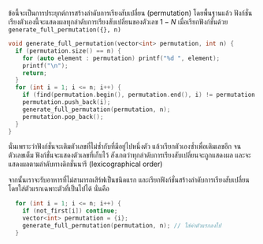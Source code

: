 ข้อนี้จะเป็นการประยุกต์การสร้างลำดับการเรียงสับเปลี่ยน (permutation) โดยพื้นฐานแล้ว ฟังก์ชั่นเรียงตัวเองนี้จะแสดงผลทุกลำดับการเรียงสับเปลี่ยนของตัวเลข $1 - N$ เมื่อเรียกฟังก์ชั่นด้วย `generate_full_permutation({}, n)`

```cpp
void generate_full_permutation(vector<int> permutation, int n) {
  if (permutation.size() == n) {
    for (auto element : permutation) printf("%d ", element);
    printf("\n");
    return;
  }
  for (int i = 1; i <= n; i++) {
    if (find(permutation.begin(), permutation.end(), i) != permutation.end()) continue;
    permutation.push_back(i);
    generate_full_permutation(permutation, n);
    permutation.pop_back();
  }
}
```

นั่นเพราะว่าฟังก์ชั่นจะเติมตัวเลขที่ไม่ซ้ำกับที่มีอยู่ไปหนึ่งตัว แล้วเรียกตัวเองซ้ำเพื่อเติมเลขอีก จนตัวเลขเต็ม ฟังก์ชั่นจะแสดงตัวเลขที่เก็บไว้ สังเกตว่าทุกลำดับการเรียงสับเปลี่ยนจะถูกแสดงผล และจะแสดงผลตามลำดับทางดิกชั่นนารี (lexicographical order)

จากนั้นเราจะรับอาหารที่ไม่สามารถเสิร์ฟเป็นชนิดแรก และเรียกฟังก์ชั่นสร้างลำดับการเรียงสับเปลี่ยนโดยใส่ตัวแรกเฉพาะตัวที่เป็นไปได้ นั่นคือ
```cpp
  for (int i = 1; i <= n; i++) {
    if (not_first[i]) continue;
    vector<int> permutation = {i};
    generate_full_permutation(permutation, n); // ใส่ค่าตัวแรกลงไป
  }
```

